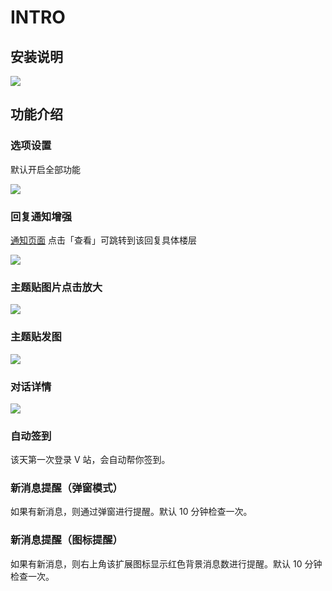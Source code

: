 # INTRO

## 安装说明

![](https://ww1.sinaimg.cn/large/006lOxA2gy1fl7lf24js4g311f0kwx6p.gif)

## 功能介绍

### 选项设置

默认开启全部功能

![](https://ww1.sinaimg.cn/large/006lOxA2gy1fl7lkums6oj31hg0vejx4.jpg)

### 回复通知增强

[通知页面](https://www.v2ex.com/notifications) 点击「查看」可跳转到该回复具体楼层

![](https://ws2.sinaimg.cn/large/006lOxA2gy1fkns0q2l4tg30wp0j1qv5.gif)

### 主题贴图片点击放大

![](https://ws2.sinaimg.cn/large/006lOxA2gy1fkns0y16r6g313a0ie1ky.gif)

### 主题贴发图

![](https://ws2.sinaimg.cn/large/006lOxA2gy1fkns154stbg313a0ie4qp.gif)

### 对话详情

![](https://ws4.sinaimg.cn/large/006tKfTcgy1fku9k4wbk4g31150ieqo3.gif)

### 自动签到

该天第一次登录 V 站，会自动帮你签到。

### 新消息提醒（弹窗模式）

如果有新消息，则通过弹窗进行提醒。默认 10 分钟检查一次。

### 新消息提醒（图标提醒）

如果有新消息，则右上角该扩展图标显示红色背景消息数进行提醒。默认 10 分钟检查一次。